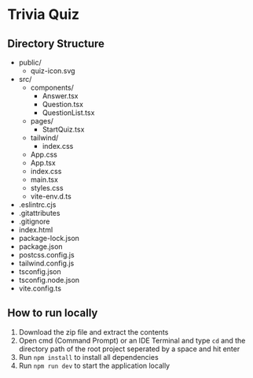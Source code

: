 # Trivia Quiz

## Directory Structure
* public/
  * quiz-icon.svg
* src/
  * components/
    * Answer.tsx
    * Question.tsx
    * QuestionList.tsx
  * pages/
    * StartQuiz.tsx
  * tailwind/
    * index.css
  * App.css
  * App.tsx
  * index.css
  * main.tsx
  * styles.css
  * vite-env.d.ts
* .eslintrc.cjs
* .gitattributes
* .gitignore
* index.html
* package-lock.json
* package.json
* postcss.config.js
* tailwind.config.js
* tsconfig.json
* tsconfig.node.json
* vite.config.ts


## How to run locally
   1. Download the zip file and extract the contents
   2. Open cmd (Command Prompt) or an IDE Terminal and type `cd` and the directory path of the root project seperated by a space and hit enter
   3. Run `npm install` to install all dependencies
   4. Run `npm run dev` to start the application locally
